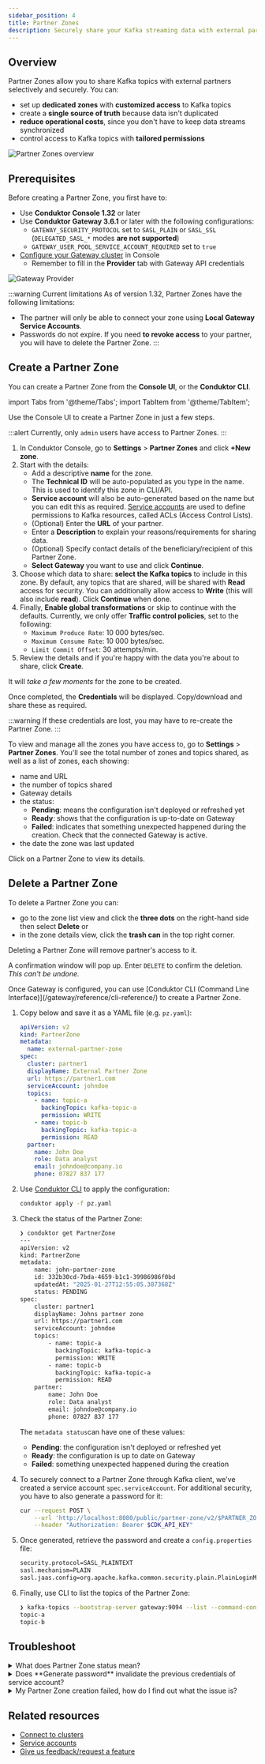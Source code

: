 ```yaml
---
sidebar_position: 4
title: Partner Zones
description: Securely share your Kafka streaming data with external partners.
---
```


## Overview
Partner Zones allow you to share Kafka topics with external partners selectively and securely. You can:
- set up **dedicated zones** with **customized access** to Kafka topics
- create a **single source of truth** because data isn't duplicated
- **reduce operational costs**, since you don't have to keep data streams synchronized
- control access to Kafka topics with **tailored permissions**

![Partner Zones overview](assets/pz-detail-view.png)

## Prerequisites
Before creating a Partner Zone, you first have to:
- Use **Conduktor Console 1.32** or later
- Use **Conduktor Gateway 3.6.1** or later with the following configurations:
  - `GATEWAY_SECURITY_PROTOCOL` set to `SASL_PLAIN` or `SASL_SSL` (`DELEGATED_SASL_*` modes **are not supported**)
  - `GATEWAY_USER_POOL_SERVICE_ACCOUNT_REQUIRED` set to `true`
- [Configure your Gateway cluster](https://docs.conduktor.io/platform/navigation/settings/managing-clusters/) in Console
  - Remember to fill in the **Provider** tab with Gateway API credentials

![Gateway Provider](../../guides/assets/gateway-provider.png)

:::warning Current limitations
As of version 1.32, Partner Zones have the following limitations:
- The partner will only be able to connect your zone using **Local Gateway Service Accounts**.
- Passwords do not expire. If you need **to revoke access** to your partner, you will have to delete the Partner Zone.
:::

## Create a Partner Zone
You can create a Partner Zone from the **Console UI**, or the **Conduktor CLI**.

import Tabs from '@theme/Tabs'; import TabItem from '@theme/TabItem';

<Tabs>
<TabItem value="First Tab" label="Console UI">
Use the Console UI to create a Partner Zone in just a few steps.

:::alert
 Currently, only `admin` users have access to Partner Zones.
:::

1. In Conduktor Console, go to **Settings** > **Partner Zones** and click **+New zone**. 
1. Start with the details:
   - Add a descriptive **name** for the zone.
   - The **Technical ID** will be auto-populated as you type in the name. This is used to identify this zone in CLI/API.
   - **Service account** will also be auto-generated based on the name but you can edit this as required. [Service accounts](/platform/navigation/console/service-accounts/) are used to define permissions to Kafka resources, called ACLs (Access Control Lists).
   - (Optional) Enter the **URL** of your partner.
   - Enter a **Description** to explain your reasons/requirements for sharing data.
   - (Optional) Specify contact details of the beneficiary/recipient of this Partner Zone. 
   - **Select Gateway** you want to use and click **Continue**.
1. Choose which data to share: **select the Kafka topics** to include in this zone. By default, any topics that are shared, will be shared with **Read** access for security. You can additionally allow access to **Write** (this will also include **read**). Click **Continue** when done.
1. Finally, **Enable global transformations** or skip to continue with the defaults. Currently, we only offer **Traffic control policies**, set to the following:
   - `Maximum Produce Rate`: 10 000 bytes/sec.
   - `Maximum Consume Rate`: 10 000 bytes/sec.
   - `Limit Commit Offset`: 30 attempts/min.
1. Review the details and if you're happy with the data you're about to share, click **Create**.

It will *take a few moments* for the zone to be created. 

Once completed, the **Credentials** will be displayed. Copy/download and share these as required.

:::warning
If these credentials are lost, you may have to re-create the Partner Zone.
:::

To view and manage all the zones you have access to, go to **Settings** > **Partner Zones**. You'll see the total number of zones and topics shared, as well as a list of zones, each showing:
- name and URL
- the number of topics shared
-  Gateway details
- the status:
  - **Pending**: means the configuration isn't deployed or refreshed yet
  - **Ready**: shows that the configuration is up-to-date on Gateway
  - **Failed**: indicates that something unexpected happened during the creation. Check that the connected Gateway is active.
- the date the zone was last updated

Click on a Partner Zone to view its details.

## Delete a Partner Zone

To delete a Partner Zone you can:
- go to the zone list view and click the **three dots** on the right-hand side then select **Delete** or 
- in the zone details view, click the **trash can** in the top right corner. 

Deleting a Partner Zone will remove partner's access to it. 

A confirmation window will pop up. Enter `DELETE` to confirm the deletion. *This can't be undone.*

</TabItem>
<TabItem value="Second Tab" label="Conduktor CLI">
Once Gateway is configured, you can use [Conduktor CLI (Command Line Interface)](/gateway/reference/cli-reference/) to create a Partner Zone.

1. Copy below and save it as a YAML file (e.g. `pz.yaml`): 
    ```yaml
    apiVersion: v2
    kind: PartnerZone
    metadata:
      name: external-partner-zone
    spec:
      cluster: partner1
      displayName: External Partner Zone
      url: https://partner1.com
      serviceAccount: johndoe
      topics:
        - name: topic-a
          backingTopic: kafka-topic-a
          permission: WRITE
        - name: topic-b
          backingTopic: kafka-topic-a
          permission: READ
      partner:
        name: John Doe
        role: Data analyst
        email: johndoe@company.io
        phone: 07827 837 177
    ```
1. Use [Conduktor CLI](/gateway/reference/cli-reference/) to apply the configuration:
    ```bash
    conduktor apply -f pz.yaml
    ```

1. Check the status of the Partner Zone:
    ```bash
    ❯ conduktor get PartnerZone
    ---
    apiVersion: v2
    kind: PartnerZone
    metadata:
        name: john-partner-zone
        id: 332b30cd-7bda-4659-b1c1-39986986f0bd
        updatedAt: "2025-01-27T12:55:05.387368Z"
        status: PENDING
    spec:
        cluster: partner1
        displayName: Johns partner zone
        url: https://partner1.com
        serviceAccount: johndoe
        topics:
            - name: topic-a
              backingTopic: kafka-topic-a
              permission: WRITE
            - name: topic-b
              backingTopic: kafka-topic-a
              permission: READ
        partner:
            name: John Doe
            role: Data analyst
            email: johndoe@company.io
            phone: 07827 837 177
    ```
    The `metadata status`can have one of these values:
      - **Pending**: the configuration isn't deployed or refreshed yet
      - **Ready**: the configuration is up to date on Gateway
      - **Failed**: something unexpected happened during the creation

1. To securely connect to a Partner Zone through Kafka client, we've created a service account `spec.serviceAccount`. For additional security, you have to also generate a password for it:
    ```bash
    cur --request POST \
        --url 'http://localhost:8080/public/partner-zone/v2/$PARTNER_ZONE_NAME/generate-credentials' \
        --header "Authorization: Bearer $CDK_API_KEY"
    ```

1. Once generated, retrieve the password and create a `config.properties` file:
    ```bash
    security.protocol=SASL_PLAINTEXT
    sasl.mechanism=PLAIN
    sasl.jaas.config=org.apache.kafka.common.security.plain.PlainLoginModule required username=johndoe password=${SERVICE_ACCOUNT_PASSWORD};
    ```

1. Finally, use CLI to list the topics of the Partner Zone:
    ```bash
    ❯ kafka-topics --bootstrap-server gateway:9094 --list --command-config config.properties
    topic-a
    topic-b
    ```
</TabItem>
</Tabs>

## Troubleshoot
<details>
  <summary>What does Partner Zone status mean?</summary>
  <p>
  This is the status of a Partner Zone:
    - **Pending**: the configuration isn't deployed or refreshed yet
    - **Ready**: the configuration is up-to-date on Gateway
    - **Failed**: something unexpected happened during the deployment. Check that the connected Gateway is active.
  </p>
</details>
<details>
  <summary>Does **Generate password** invalidate the previous credentials of service account?</summary>
  <p>No, you can't invalidate the credentials. If unsure, delete the Partner Zone and re-create it.</p>
</details>
<details>
  <summary>My Partner Zone creation failed, how do I find out what the issue is?</summary>
  <p>To check status, [use the API](https://developers.conduktor.io/?product=console&version=1.31.2#tag/cli_partner-zone_console_v2_16) or check Gateway/Console logs.</p>
</details>

## Related resources
 - [Connect to clusters](/platform/navigation/settings/managing-clusters/)
 - [Service accounts](/platform/navigation/console/service-accounts/)
 - [Give us feedback/request a feature](https://conduktor.io/roadmap)